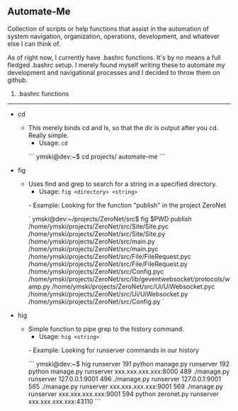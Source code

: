 Automate-Me
------------

Collection of scripts or help functions that assist in the automation of system navigation, organization, operations, development, and whatever else I can think of.

As of right now, I currently have .bashrc functions. It's by no means a full fledged .bashrc setup. I merely found myself writing these to automate my development and navigational processes and I decided to throw them on github.

1) .bashrc functions
-----

- cd
  - This merely binds cd and ls, so that the dir is output after you cd. Really simple.
    - Usage: ``` cd ```
    <p></p>
    ```
      ymski@dev:~$ cd projects/
      automate-me
    ```
  
- fig
  - Uses find and grep to search for a string in a specified directory.
    - Usage: ``` fig <directory> <string> ```
    <p></p>
    - Example: Looking for the function "publish" in the project ZeroNet
    <p></p>
    `
      ymski@dev:~/projects/ZeroNet/src$ fig $PWD publish
      /home/ymski/projects/ZeroNet/src/Site/Site.pyc
      /home/ymski/projects/ZeroNet/src/Site/Site.py
      /home/ymski/projects/ZeroNet/src/main.py
      /home/ymski/projects/ZeroNet/src/main.pyc
      /home/ymski/projects/ZeroNet/src/File/FileRequest.pyc
      /home/ymski/projects/ZeroNet/src/File/FileRequest.py
      /home/ymski/projects/ZeroNet/src/Config.pyc
      /home/ymski/projects/ZeroNet/src/lib/geventwebsocket/protocols/wamp.py
      /home/ymski/projects/ZeroNet/src/Ui/UiWebsocket.pyc
      /home/ymski/projects/ZeroNet/src/Ui/UiWebsocket.py
      /home/ymski/projects/ZeroNet/src/Config.py
    `
  
- hig
  - Simple function to pipe grep to the history command.
    - Usage: ``` hig <string> ```
    <p></p>
    - Example: Looking for runserver commands in our history
    <p></p>
    ```
      ymski@dev:~$ hig runserver
      191  python manage.py runserver
      192  python manage.py runserver xxx.xxx.xxx.xxx:8000
      489  ./manage.py runserver 127.0.0.1:9001
      496  ./manage.py runserver 127.0.0.1:9001
      565  ./manage.py runserver xxx.xxx.xxx.xxx:9001
      569  ./manage.py runserver xxx.xxx.xxx.xxx:9001
      594  python zeronet.py runserver xxx.xxx.xxx.xxx:43110
    ```
